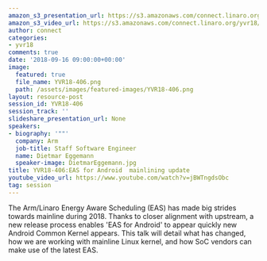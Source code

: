 ```yaml
---
amazon_s3_presentation_url: https://s3.amazonaws.com/connect.linaro.org/yvr18/presentations/yvr18-406.pdf
amazon_s3_video_url: https://s3.amazonaws.com/connect.linaro.org/yvr18/videos/yvr18-406.mp4
author: connect
categories:
- yvr18
comments: true
date: '2018-09-16 09:00:00+00:00'
image:
  featured: true
  file_name: YVR18-406.png
  path: /assets/images/featured-images/YVR18-406.png
layout: resource-post
session_id: YVR18-406
session_track: ''
slideshare_presentation_url: None
speakers:
- biography: '""'
  company: Arm
  job-title: Staff Software Engineer
  name: Dietmar Eggemann
  speaker-image: DietmarEggemann.jpg
title: YVR18-406:EAS for Android  mainlining update
youtube_video_url: https://www.youtube.com/watch?v=jBWTngdsObc
tag: session
---
```


The Arm/Linaro Energy Aware Scheduling (EAS) has made big strides towards mainline during 2018.
Thanks to closer alignment with upstream, a new release process enables 'EAS for Android' to appear quickly new Android Common Kernel appears.
This talk will detail what has changed, how we are working with mainline Linux kernel, and how SoC vendors can make use of the latest EAS.
